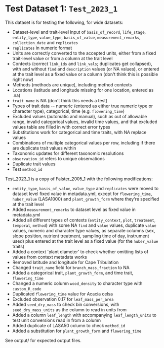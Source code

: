 
# Test Dataset 1: `Test_2023_1`

This dataset is for testing the following, for wide datasets:
- Dataset-level and trait-level input of `basis_of_record`, `life_stage`, `entity_type`, `value_type`, `basis_of_value`, `measurement_remarks`, `collection_date` and `replicates`
- `replicates` in numeric format
- Units are correctly converted to the accepted units, either from a fixed trait-level value or from a column at the trait level
- Contexts (correct `link_ids` and `link_vals`; duplicates get collapsed), with and without `find` and `description` values (or NA values), or entered at the trait level as a fixed value or a column (don't think this is possible right now)
- Methods (methods are unique), including method contexts
- Locations (latitude and longitude missing for one location, entered as .na)
- `trait_name` is NA (don't think this needs a test)
- Types of trait data -- numeric (entered as either true numeric type or character type), categorical, time (e.g. `flowering_time`)
- Excluded values (automatic and manual), such as out of allowable range, invalid categorical values, invalid time values, and that excluded values table are filled in with correct error types
- Substitutions work for categorical and time traits, with NA replace values
- Combinations of multiple categorical values per row, including if there are duplicate trait values within
- Taxonomic updates for different taxonomic resolutions
- `observation_id` refers to unique observations
- Duplicate trait values
- Test `method_id`

Test_2023_1 is a copy of Falster_2005_1 with the following modifications:
- `entity_type`, `basis_of_value`, `value_type` and `replicates` were moved to dataset level fixed value in metadata.yml, except for `flowering_time`, `huber_value` (LASA1000) and `plant_growth_form` where they're specified at the trait level
- Added `measurement_remarks` to dataset level as fixed value in metadata.yml
- Added all different types of contexts (`entity_context`, `plot`, `treatment`, `temporal`, `method`) with some NA `find` and `value` values, duplicate `value` values, numeric and character type values, as separate columns (sex, slope position, nutrient treatment, sampling time of day, instrument used) plus entered at the trait level as a fixed value (for the `huber_value` traits)
- Added a context 'plant diameter' to check whether omitting lists of values from context metadata works
- Removed latitude and longitude for Cape Tribulation
- Changed `trait_name` field for `branch_mass_fraction` to NA
- Added a categorical trait, `plant_growth_form`, and time trait, `flowering_time`
- Changed a numeric column `wood_density` to character type with `custom_R_code`
- Duplicated `flowering_time` value for Acacia celsa
- Excluded observation 0.17 for `leaf_mass_per_area`
- Added `seed_dry_mass` to check bin conversions, with `seed_dry_mass_units` as the column to read in units from
- Added a column `leaf_length` with accompanying `leaf_length_units` to test unit conversions read in from a column
- Added duplicate of LASA50 column to check `method_id`
- Added a substitution for `plant_growth_form` and `flowering_time`

See output/ for expected output files.
